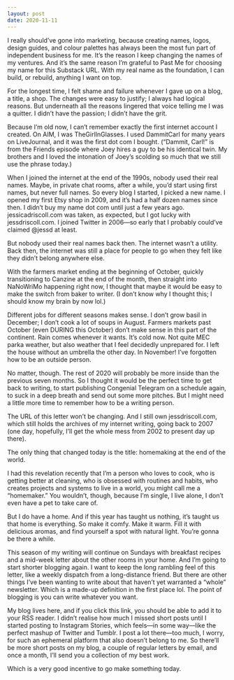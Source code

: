 ```yaml
---
layout: post
date: 2020-11-11
---
```


I really should’ve gone into marketing, because creating names, logos, design guides, and colour palettes has always been the most fun part of independent business for me. It’s the reason I keep changing the names of my ventures. And it’s the same reason I’m grateful to Past Me for choosing my name for this Substack URL. With my real name as the foundation, I can build, or rebuild, anything I want on top.

For the longest time, I felt shame and failure whenever I gave up on a blog, a title, a shop. The changes were easy to justify; I always had logical reasons. But underneath all the reasons lingered that voice telling me I was a quitter. I didn’t have the passion; I didn’t have the grit.

Because I’m old now, I can’t remember exactly the first internet account I created. On AIM, I was TheGirlInGlasses. I used DammitCarl for many years on LiveJournal, and it was the first dot com I bought. (“Dammit, Carl!” is from the Friends episode where Joey hires a guy to be his identical twin. My brothers and I loved the intonation of Joey’s scolding so much that we still use the phrase today.)

When I joined the internet at the end of the 1990s, nobody used their real names. Maybe, in private chat rooms, after a while, you’d start using first names, but never full names. So every blog I started, I picked a new name. I opened my first Etsy shop in 2009, and it’s had a half dozen names since then. I didn’t buy my name dot com until just a few years ago. jessicadriscoll.com was taken, as expected, but I got lucky with jessdriscoll.com. I joined Twitter in 2006—so early that I probably could’ve claimed @jessd at least.

But nobody used their real names back then. The internet wasn’t a utility. Back then, the internet was still a place for people to go when they felt like they didn’t belong anywhere else.

With the farmers market ending at the beginning of October, quickly transitioning to Canzine at the end of the month, then straight into NaNoWriMo happening right now, I thought that maybe it would be easy to make the switch from baker to writer. (I don’t know why I thought this; I should know my brain by now lol.)

Different jobs for different seasons makes sense. I don’t grow basil in December; I don’t cook a lot of soups in August. Farmers markets past October (even DURING this October) don’t make sense in this part of the continent. Rain comes whenever it wants. It’s cold now. Not quite MEC parka weather, but also weather that I feel decidedly unprepared for. I left the house without an umbrella the other day. In November! I’ve forgotten how to be an outside person.

No matter, though. The rest of 2020 will probably be more inside than the previous seven months. So I thought it would be the perfect time to get back to writing, to start publishing Congenial Telegram on a schedule again, to suck in a deep breath and send out some more pitches. But I might need a little more time to remember how to be a writing person.

The URL of this letter won’t be changing. And I still own jessdriscoll.com, which still holds the archives of my internet writing, going back to 2007 (one day, hopefully, I’ll get the whole mess from 2002 to present day up there).

The only thing that changed today is the title: homemaking at the end of the world.

I had this revelation recently that I’m a person who loves to cook, who is getting better at cleaning, who is obsessed with routines and habits, who creates projects and systems to live in a world, you might call me a “homemaker.” You wouldn’t, though, because I’m single, I live alone, I don’t even have a pet to take care of.

But I do have a home. And if this year has taught us nothing, it’s taught us that home is everything. So make it comfy. Make it warm. Fill it with delicious aromas, and find yourself a spot with natural light. You’re gonna be there a while.

This season of my writing will continue on Sundays with breakfast recipes and a mid-week letter about the other rooms in your home. And I’m going to start shorter blogging again. I want to keep the long rambling feel of this letter, like a weekly dispatch from a long-distance friend. But there are other things I’ve been wanting to write about that haven’t yet warranted a “whole” newsletter. Which is a made-up definition in the first place lol. The point of blogging is you can write whatever you want.

My blog lives here, and if you click this link, you should be able to add it to your RSS reader. I didn’t realise how much I missed short posts until I started posting to Instagram Stories, which feels—in some way—like the perfect mashup of Twitter and Tumblr. I post a lot there—too much, I worry, for such an ephemeral platform that also doesn’t belong to me. So there’ll be more short posts on my blog, a couple of regular letters by email, and once a month, I’ll send you a collection of my best work.

Which is a very good incentive to go make something today.
